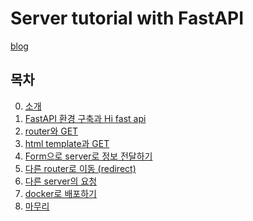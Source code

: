 # Server tutorial with FastAPI

[blog](https://shsongs.github.io/server-intro/)


## 목차

00. [소개](https://shsongs.github.io/server-intro/)
01. [FastAPI 환경 구축과 Hi fast api](https://shsongs.github.io/server-hi/)
02. [router와 GET](https://shsongs.github.io/server-get/)
03. [html template과 GET](https://shsongs.github.io/server-html/)
04. [Form으로 server로 정보 전달하기](https://shsongs.github.io/server-form/)
05. [다른 router로 이동 (redirect)](https://shsongs.github.io/server-redirect/)
06. [다른 server의 요청](https://shsongs.github.io/server-request/)
07. [docker로 배포하기]()
08. [마무리]()
